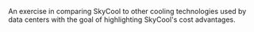 An exercise in comparing SkyCool to other cooling technologies used by data centers with the goal of highlighting SkyCool's cost advantages.
